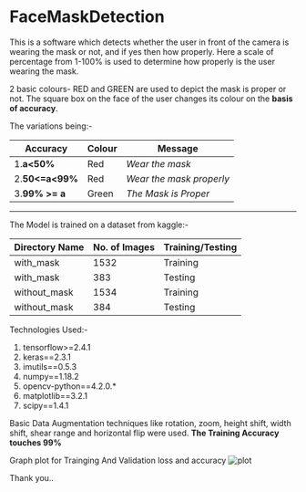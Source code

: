 # FaceMaskDetection

This is a software which detects whether the user in front of the camera is wearing the mask or not, and if yes then how properly.
Here a scale of percentage from 1-100% is used to determine how properly is the user wearing the mask.

2 basic colours- RED and GREEN are used to depict the mask is proper or not.
The square box on the face of the user changes its colour on the **basis of accuracy**. 

The variations being:-

Accuracy | Colour | Message
---------|--------|--------
1.**a<50%** | Red | *Wear the mask*
2.**50<=a<99%** | Red | *Wear the mask properly*
3.**99% >= a** | Green | *The Mask is Proper*
- - - -

The Model is trained on a dataset from kaggle:-

Directory Name | No. of Images | Training/Testing
---------------|---------------|-----------------
with_mask | 1532 | Training
with_mask | 383 | Testing
without_mask | 1534 | Training
without_mask | 384 | Testing

Technologies Used:-
1. tensorflow>=2.4.1
2. keras==2.3.1
3. imutils==0.5.3
4. numpy==1.18.2
5. opencv-python==4.2.0.*
6. matplotlib==3.2.1
7. scipy==1.4.1

Basic Data Augmentation techniques like rotation, zoom, height shift, width shift, shear range and horizontal flip were used.
**The Training Accuracy touches 99%**

Graph plot for Trainging And Validation loss and accuracy
![plot](https://user-images.githubusercontent.com/61288929/115892549-e16b4f80-a474-11eb-9e58-bcf18680de6b.png)

Thank you..

